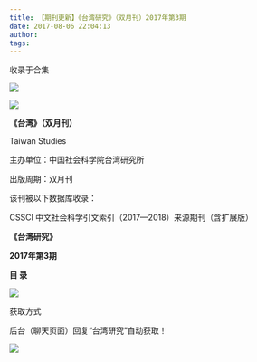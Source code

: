 ```yaml
---
title: 【期刊更新】《台湾研究》（双月刊）2017年第3期
date: 2017-08-06 22:04:13
author: 
tags: 
---
```



收录于合集

![](/images/4081/2.gif)

![](/images/4081/3.jpeg)

**《台湾》（双月刊）**

Taiwan Studies

主办单位：中国社会科学院台湾研究所

出版周期：双月刊

该刊被以下数据库收录：

CSSCI 中文社会科学引文索引（2017—2018）来源期刊（含扩展版）

  

 **《台湾研究》**

 **2017年第3期**

 **目 录**

  

![](/images/4081/4.png)

  

  

获取方式

后台（聊天页面）回复“台湾研究”自动获取！

![](/images/4081/5.gif)

  

  

